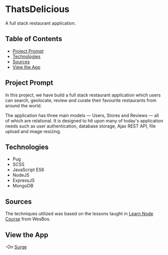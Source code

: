 # **ThatsDelicious**

A full stack restaurant application.

## Table of Contents

- [Project Prompt](#project-prompt)
- [Technologies](#technologies)
- [Sources](#sources)
- [View the App](#view-the-app)

## Project Prompt

In this project, we have build a full stack restaurant application which users can search, geolocate, review and curate their favourite restaurants from around the world.

The application has three main models — Users, Stores and Reviews — all of which are relational. It is designed to hit upon many of today's application needs such as user authentication, database storage, Ajax REST API, file upload and image resizing.

## Technologies

- Pug
- SCSS
- JavaScript ES6
- NodeJS
- ExpressJS
- MongoDB

## Sources

The techniques utilized was based on the lessons taught in [Learn Node Course](https://learnnode.com/) from WesBos.

## View the App

-On [Surge]()

